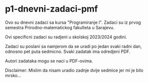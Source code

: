 # p1-dnevni-zadaci-pmf

Ovo su dnevni zadaci sa kursa "Programiranje I". Zadaci su iz prvog semestra Prirodno-matematickog fakulteta u Sarajevu.

Ovi specificni zadaci su radjeni u skolskoj 2023/2024 godini.

Zadaci su poslani sa namjerom da se uradi po jedan svaki radni dan, odnosno pet puta sedmicno. Svaki zadatak ima odredjeni PDF.

Autori zadataka mogu se naci u PDF-ovima.

Disclaimer: Mislim da nisam uradio zadnje dvije sedmice jer mi je bilo mrsko...

